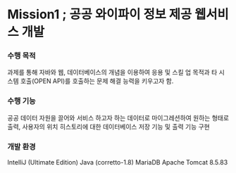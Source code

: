 # Mission1 ; 공공 와이파이 정보 제공 웹서비스 개발

### 수행 목적
 과제를 통해 자바와 웹, 데이터베이스의 개념을 이용하여 응용 및 스킬 업 목적과 타 시스템 호출(OPEN API)를 호출하는 문제 해결 능력을 키우고자 함.

### 수행 기능
공공 데이터 자원을 끌어와 서비스 하고자 하는 데이터로 마이그레션하여 원하는 형태로 출력, 사용자의 위치 히스토리에 대한 데이터베이스 저장 기능 및 출력 기능 구현

### 개발 환경
IntelliJ (Ultimate Edition)
Java (corretto-1.8)
MariaDB
Apache Tomcat 8.5.83

